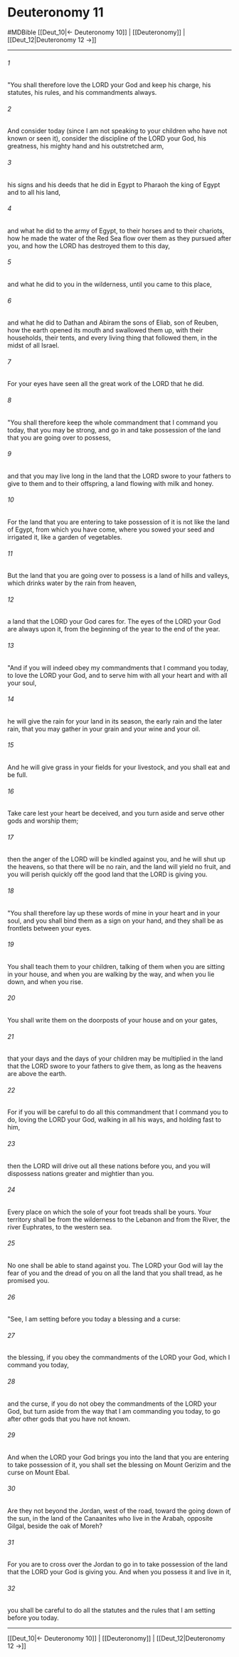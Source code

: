 # Deuteronomy 11
#MDBible
[[Deut_10|← Deuteronomy 10]] | [[Deuteronomy]] | [[Deut_12|Deuteronomy 12 →]]

***

###### 1 
"You shall therefore love the LORD your God and keep his charge, his statutes, his rules, and his commandments always. 

###### 2 
And consider today (since I am not speaking to your children who have not known or seen it), consider the discipline of the LORD your God, his greatness, his mighty hand and his outstretched arm, 

###### 3 
his signs and his deeds that he did in Egypt to Pharaoh the king of Egypt and to all his land, 

###### 4 
and what he did to the army of Egypt, to their horses and to their chariots, how he made the water of the Red Sea flow over them as they pursued after you, and how the LORD has destroyed them to this day, 

###### 5 
and what he did to you in the wilderness, until you came to this place, 

###### 6 
and what he did to Dathan and Abiram the sons of Eliab, son of Reuben, how the earth opened its mouth and swallowed them up, with their households, their tents, and every living thing that followed them, in the midst of all Israel. 

###### 7 
For your eyes have seen all the great work of the LORD that he did. 

###### 8 
"You shall therefore keep the whole commandment that I command you today, that you may be strong, and go in and take possession of the land that you are going over to possess, 

###### 9 
and that you may live long in the land that the LORD swore to your fathers to give to them and to their offspring, a land flowing with milk and honey. 

###### 10 
For the land that you are entering to take possession of it is not like the land of Egypt, from which you have come, where you sowed your seed and irrigated it, like a garden of vegetables. 

###### 11 
But the land that you are going over to possess is a land of hills and valleys, which drinks water by the rain from heaven, 

###### 12 
a land that the LORD your God cares for. The eyes of the LORD your God are always upon it, from the beginning of the year to the end of the year. 

###### 13 
"And if you will indeed obey my commandments that I command you today, to love the LORD your God, and to serve him with all your heart and with all your soul, 

###### 14 
he will give the rain for your land in its season, the early rain and the later rain, that you may gather in your grain and your wine and your oil. 

###### 15 
And he will give grass in your fields for your livestock, and you shall eat and be full. 

###### 16 
Take care lest your heart be deceived, and you turn aside and serve other gods and worship them; 

###### 17 
then the anger of the LORD will be kindled against you, and he will shut up the heavens, so that there will be no rain, and the land will yield no fruit, and you will perish quickly off the good land that the LORD is giving you. 

###### 18 
"You shall therefore lay up these words of mine in your heart and in your soul, and you shall bind them as a sign on your hand, and they shall be as frontlets between your eyes. 

###### 19 
You shall teach them to your children, talking of them when you are sitting in your house, and when you are walking by the way, and when you lie down, and when you rise. 

###### 20 
You shall write them on the doorposts of your house and on your gates, 

###### 21 
that your days and the days of your children may be multiplied in the land that the LORD swore to your fathers to give them, as long as the heavens are above the earth. 

###### 22 
For if you will be careful to do all this commandment that I command you to do, loving the LORD your God, walking in all his ways, and holding fast to him, 

###### 23 
then the LORD will drive out all these nations before you, and you will dispossess nations greater and mightier than you. 

###### 24 
Every place on which the sole of your foot treads shall be yours. Your territory shall be from the wilderness to the Lebanon and from the River, the river Euphrates, to the western sea. 

###### 25 
No one shall be able to stand against you. The LORD your God will lay the fear of you and the dread of you on all the land that you shall tread, as he promised you. 

###### 26 
"See, I am setting before you today a blessing and a curse: 

###### 27 
the blessing, if you obey the commandments of the LORD your God, which I command you today, 

###### 28 
and the curse, if you do not obey the commandments of the LORD your God, but turn aside from the way that I am commanding you today, to go after other gods that you have not known. 

###### 29 
And when the LORD your God brings you into the land that you are entering to take possession of it, you shall set the blessing on Mount Gerizim and the curse on Mount Ebal. 

###### 30 
Are they not beyond the Jordan, west of the road, toward the going down of the sun, in the land of the Canaanites who live in the Arabah, opposite Gilgal, beside the oak of Moreh? 

###### 31 
For you are to cross over the Jordan to go in to take possession of the land that the LORD your God is giving you. And when you possess it and live in it, 

###### 32 
you shall be careful to do all the statutes and the rules that I am setting before you today. 

***

[[Deut_10|← Deuteronomy 10]] | [[Deuteronomy]] | [[Deut_12|Deuteronomy 12 →]]
